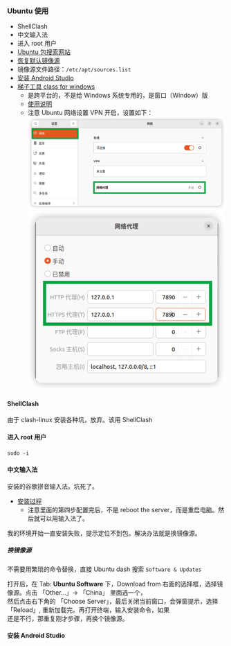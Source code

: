 ### Ubuntu 使用

- ShellClash
- 中文输入法
- 进入 root 用户
- [Ubuntu 包搜索网站](https://packages.ubuntu.com/)
- [恢复默认镜像源](https://www.linuxshelltips.com/restore-default-repositories-in-ubuntu/)
- 镜像源文件路径：`/etc/apt/sources.list`
- [安装 Android Studio](https://linuxhint.com/install-android-studio-ubuntu22-04/)
- [梯子工具 class for windows](https://github.com/Fndroid/clash_for_windows_pkg/releases)
  - 是跨平台的，不是给 Windows 系统专用的，是窗口（Window）版
  - [使用说明](https://github.com/cybery2019/clashforwindows-)
  - 注意 Ubuntu 网络设置 VPN 开启，设置如下：
    ![](./imgs/img.png)
    ![](./imgs/img_1.png)




#### ShellClash

由于 clash-linux 安装各种坑，放弃。该用 ShellClash

#### 进入 root 用户

``sudo -i``


#### 中文输入法

安装的谷歌拼音输入法。坑死了。

- [安装过程](https://mrzhubin.wordpress.com/2019/09/20/install-google-pinyin-input-method-on-debian/)
  - 注意里面的第四步配置完后，不是 reboot the server，而是重启电脑。然后就可以用输入法了。

我的环境开始一直安装失败，提示定位不到包。解决办法就是换镜像源。

##### 换镜像源

不需要用繁琐的命令替换，直接 Ubuntu dash 搜索 `Software & Updates`

打开后，在 Tab: **Ubuntu Software** 下，Download from 右面的选择框，选择镜像源。点击 「Other...」-> 「China」 里面选一个，   
然后点击右下角的 「Choose Server」，最后关闭当前窗口，会弹窗提示，选择 「Reload」, 重新加载完。再打开终端，输入安装命令，如果   
还是不行，那重复刚才步骤，再换个镜像源。


#### 安装 Android Studio

